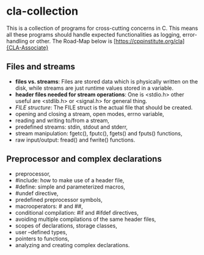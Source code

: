 # cla-collection
This is a collection of programs for cross-cutting concerns in C. This means all these programs should handle expected functionalities as logging, error-handling or other. 
The Road-Map below is [https://cppinstitute.org/cla]{CLA-Associate}
## Files and streams
- **files vs. streams**: Files are stored data which is physically written on the disk, while streams are just runtime values stored in a variable.
- **header files needed for stream operations**: One is <stdio.h> other useful are <stdlib.h> or <signal.h> for general thing.
- *FILE structure*: The FILE struct is the actual file that should be created.
- opening and closing a stream, open modes, errno variable,
- reading and writing to/from a stream,
- predefined streams: stdin, stdout and stderr,
- stream manipulation: fgetc(), fputc(), fgets() and fputs() functions,
- raw input/output: fread() and fwrite() functions.

## Preprocessor and complex declarations
- preprocessor,
- #include: how to make use of a header file,
- #define: simple and parameterized macros,
- #undef directive,
- predefined preprocessor symbols,
- macrooperators: # and ##,
- conditional compilation: #if and #ifdef directives,
- avoiding multiple compilations of the same header files,
- scopes of declarations, storage classes,
- user –defined types,
- pointers to functions,
- analyzing and creating complex declarations.

